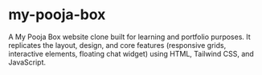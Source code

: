 # my-pooja-box
A My Pooja Box website clone built for learning and portfolio purposes. It replicates the layout, design, and core features (responsive grids, interactive elements, floating chat widget) using HTML, Tailwind CSS, and JavaScript.
